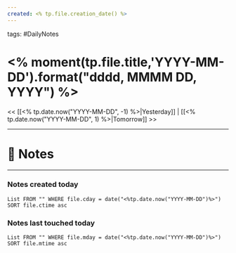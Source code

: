 ```yaml
---
created: <% tp.file.creation_date() %>
---
```

tags: #DailyNotes

# <% moment(tp.file.title,'YYYY-MM-DD').format("dddd, MMMM DD, YYYY") %>

<< [[<% tp.date.now("YYYY-MM-DD", -1) %>|Yesterday]] | [[<% tp.date.now("YYYY-MM-DD", 1) %>|Tomorrow]] >>

---
# 📝 Notes





---
### Notes created today
```dataview
List FROM "" WHERE file.cday = date("<%tp.date.now("YYYY-MM-DD")%>") SORT file.ctime asc
```

### Notes last touched today
```dataview
List FROM "" WHERE file.mday = date("<%tp.date.now("YYYY-MM-DD")%>") SORT file.mtime asc
```